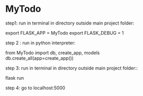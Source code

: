 # MyTodo
step1:
run in terminal in directory outside main project folder:

export FLASK_APP = MyTodo
export FLASK_DEBUG = 1

step 2 :
run in python interpreter:

from MyTodo import db, create_app, models
db.create_all(app=create_app())

step 3:
run in terminal in directory outside main project folder::

flask run

step 4:
go to localhost:5000